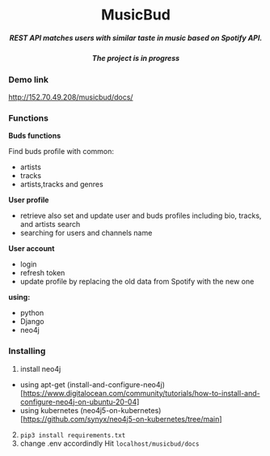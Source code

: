 <h1 align="center">
MusicBud </h1>

<h5 align="center">
 REST API matches users with similar taste in music based on Spotify API.
 </h5>

<h5 align="center">The project is in progress</h5>

### Demo link

http://152.70.49.208/musicbud/docs/


### Functions

<strong>Buds functions</strong>

Find buds profile with common:

- artists
- tracks
- artists,tracks and genres

<strong>User profile</strong>

- retrieve also set and update user and buds profiles including bio, tracks, and artists
  search
- searching for users and channels name

<strong>User account</strong>

- login
- refresh token
- update profile by replacing the old data from Spotify with the new one

<strong>using:</strong>
- python
- Django
- neo4j

### Installing

1. install neo4j
  - using apt-get (install-and-configure-neo4j)[https://www.digitalocean.com/community/tutorials/how-to-install-and-configure-neo4j-on-ubuntu-20-04]
  - using kubernetes (neo4j5-on-kubernetes)[https://github.com/synyx/neo4j5-on-kubernetes/tree/main] 
2. ```pip3 install requirements.txt```
3. change .env accordindly 
Hit `localhost/musicbud/docs`
